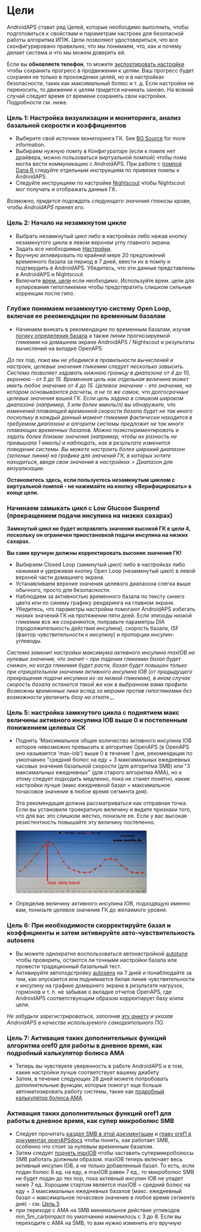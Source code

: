 # Цели

AndroidAPS ставит ряд Целей, которые необходимо выполнить, чтобы подготовиться к свойствам и параметрам настроек для безопасной работы алгоритма ИПЖ. Цели позволяют удостовериться, что все сконфигурировано правильно, что мы понимаем, что, как и почему делает система и что мы можем доверять ей.

Если вы **обновляете телефон**, то можете [экспортировать настройки](../Usage/ExportImportSettings) чтобы сохранить прогресс в продвижении к целям. Ваш прогресс будет сохранен не только в прохождении целей, но и в настройках безопасности, таких как максимальный болюс и т. д. Если настройки не переносить, то движение к целям придется начинать заново. На всякий случай следует время от времени сохранять свои настройки. Подробности см. ниже.  

### Цель 1: Настройка визуализации и мониторинга, анализ базальной скорости и коэффициентов

* Выберите свой источник мониторинга ГК. See [BG Source](../Configuration/BG-Source.rst) for more information.
* Выбираем нужную помпу в Конфигураторе (если к помпе нет драйвера, можно пользоваться виртуальной помпой) чтобы пома могла вести коммуникацию с AndroidAPS. При работе с [помпой Dana R ](../Configuration/DanaR-Insulin-Pump.md) следуйте отдельным инструкциям по привязке помпы к AndroidAPS.
* Следуйте инструкциям по настройке [Nightscout](../Installing-AndroidAPS/Nightscout.md) чтобы Nightscout мог получать и отображать данные ГК.

*Возможно, придется подождать следующего значения глюкозы крови, чтобы AndroidAPS принял его.*

### Цель 2: Начало на незамкнутом цикле

* Выбрать незамкнутый цикл либо в настройках либо нажав кнопку незамкнутого цикла в левом верхнем углу главного экрана.
* Задать все необходимые [Настройки](../Configuration/Preferences.md).
* Вручную активировать по крайней мере 20 предложений временного базала за период в 7 дней, ввести их в помпу и подтвердить в AndroidAPS. Убедитесь, что эти данные представлены в AndroidAPS и Nightscout.
* Включите [врем. цели](../Usage/temptarget.md) если необходимо. Используйте врем. цели для купирования гипогликемии чтобы предотвратить слишком сильные коррекции после гипо. 

### Глубже понимаем незамкнутую систему Open Loop, включая ее рекомендации по временным базалам

* Начинаем вникать в рекомендации по временным базалам, изучая [логику определения базала](https://openaps.readthedocs.io/en/latest/docs/While%20You%20Wait%20For%20Gear/Understand-determine-basal.html) а также линии прогнозируемой гликемии на домашнем экране AndroidAPS / Nightscout и результаты вычислений на вкладке OpenAPS.

*До тех пор, пока мы не убедимся в правильности вычислений и настроек, целевые значения гликемии следует несколько завысить. Система позволяет задавать нижнюю границу в диапазоне от 4 до 10, верхнюю - от 5 до 15. Временная цель как отдельная величина может иметь любое значение от 4 до 15. Целевое значение - это значение, на котором основываются расчеты, а не то же самое, что долгосрочные целевые значения вашей ГК. Если цель задана в слишком широком диапазоне (например, 3 или более ммоль/л) вы обнаружите, что изменений плавающей временной скорости базала будет не так много поскольку в каждый данный момент гликемия фактически находится в требуемом диапазоне и алгоритм системы предложит не так много плавающих временных базалов. Можно поэкспериментировать и задать более близкие значения (например, чтобы их разность не превышала 1 ммоль) и наблюдать, как в результате изменится поведение системы. Вы можете настроить более широкий диапазон (зеленые линии) на графике для значений ГК, в которых хотите находиться, введя свои значения в настройках > Диапазон для визуализации.*

**Остановитесь здесь, если пользуетесь незамкнутым циклом с виртуальной помпой - не нажимайте на кнопку «Верифицировать» в конце цели.**

### Начинаем замыкать цикл с Low Glucose Suspend (прекращением подачи инсулина на низких сахарах)

**Замкнутый цикл не будет исправлять значения высокой ГК в цели 4, поскольку он ограничен приостановкой подачи инсулина на низких сахарах.**

**Вы сами вручную должны корректировать высокие значения ГК!**

* Выбираем Closed Loop (замкнутый цикл) либо в настройках либо нажимая и удерживая кнопку Open Loop (незамкнутый цикл) в левой верхней части домашнего экрана.
* Устанавливаем верхние значения целевого диапазона слегка выше обычного, просто для безопасности.
* Наблюдаем за активностью временного базала по тексту синего цвета или по синему графику рендеринга на главном экране.
* Убедитесь, что параметры настройки помогают AndroidAPS избегать низких значений ГК на протяжении пяти дней. Если эпизоды низкой гликемии все же сохраняются, поправьте параметры DIA (продолжительность действия инсулина), скорость базала, ISF (фактор чувствительности к инсулину) и пропорции инсулин-углеводы.

*Система заменит настройки максимума активного инсулина maxIOB на нулевые значения, что значит – при падении гликемии базал будет снижен, но когда гликемия будет расти, базал будет повышен только при отрицательном значении активного инсулина IOB (от предыдущего прекращения подачи инсулина из-за низкой гликемии), в ином случае скорость базала останется такой же как в выбранном вами профиле. Возможны временные пики вслед за мерами против гипогликемии без возможности увеличить базу на откате._.*

### Цель 5: настройка замкнутого цикла с поднятием макс величины активного инсулина IOB выше 0 и постепенным понижением целевых СК

* Поднять 'Максимальное общее количество активного инсулина IOB которое невозможно превысить в алгоритме OpenAPS (в OpenAPS оно называется 'max-iob') выше 0 в течение 1 дня, рекомендация по умолчанию "средний болюс на еду + 3 максимальных ежедневных часовых значения базальной скорости (для алгоритма SMB) или "3 максимальных ежедневных" (для старого алгоритма AMA), но к этому следует подходить медленно, пока не станет понятно, какие настройки лучше (макс ежедневной базал = максимальное почасовое значение в любое время сегмента дня).
    
    Эта рекомендация должна рассматриваться как отправная точка. Если вы установили троекратную величину и видите признаки того, что для вас это слишком жестко, понизьте ее. Если у вас высокая резистентность повышайте эту величину постепенно.
    
    ![максимальный суточный базал](../images/MaxDailyBasal.png)

* Определив величину активного инсулина IOB, подходящую именно вам, понизьте целевое значение ГК до желаемого уровня.

### Цель 6: При необходимости скорректируйте базал и коэффициенты и затем активируйте авто-чувствительность autosens

* Вы можете однократно воспользоваться автонастройкой [autotune](https://openaps.readthedocs.io/en/latest/docs/Customize-Iterate/autotune.html) чтобы проверить, остаются ли точными настройки базала или провести традиционный базальный тест.
* Активируйте автоподстройку [autosens](../Usage/Open-APS-features.md) на 7 дней и понаблюдайте за тем, как опускается или поднимается белая линия чувствительности к инсулину на графике домашнего экрана в результате нагрузок, гормонов и т. п. не забывая о вкладке отчетов OpenAPS, где AndroidAPS соответствующим образом корректирует базу и/или цели.

*Не забудьте зарегистрироваться, заполнив [эту анкету](http://bit.ly/nowlooping) и указав AndroidAPS в качестве используемого самодеятельного ПО.*

### Цель 7: Активация таких дополнительных функций алгоритма oref0 для работы в дневное время, как подробный калькулятор болюса AMA

* Теперь вы чувствуете уверенность в работе AndroidAPS и в том, какие настройки лучше соответствует вашему диабету
* Затем, в течение следующих 28 дней можете попробовать дополнительные функции, которые помогут еще больше автоматизировать работу системы, такие как [подробный калькулятор болюса AMA](../Usage/Open-APS-features#advanced-meal-assist-ama)

### Активация таких дополнительных функций oref1 для работы в дневное время, как супер микроболюс SMB

* Следует прочитать [раздел SMB в этой документации](../Usage/Open-APS-features#super-micro-bolus-smb) и [главу oref1 в документах openAPSdocs](https://openaps.readthedocs.io/en/latest/docs/Customize-Iterate/oref1.html) чтобы понять, как работает SMB, особенно что стоит за нулевым временным базалом.
* Затем следует [поднять maxIOB](../Usage/Open-APS-features#maximum-total-iob-openaps-cant-go-over-openaps-max-iob) чтобы заставить супермикроболюсы SMB работать должным образом. maxIOB теперь включает весь активный инсулин IOB, а не только добавленный базал. То есть, если подан болюс 8 ед. на еду, а maxIOB равен 7 ед., то микроболюс SMB не будет подан до тех пор, пока активный инсулин IOB не упадет ниже 7 ед. Хорошим стартом является maxIOB = средний болюс на еду + 3 максимальных ежедневных базалов (макс. ежедневный базал = максимальное почасовое значение в любое время сегмента дня) - см. [Цель 5](../Usage/Objectives#objective-5-tuning-the-closed-loop-raising-max-iob-above-0-and-gradually-lowering-bg-targets)
* при переходе с AMA на SMB минимальное действие углеводов min_5m_carbimpact по умолчанию изменилось с 3 до 8. Если вы переходите с AMA на SMB, то вам нужно изменить его вручную